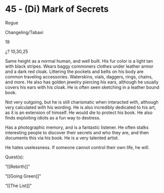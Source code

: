 # 45 - (Di) Mark of Secrets

Rogue

Changeling/Tabaxi

19

¿? 10,30,25

Same height as a normal human, and well built. His fur color is a light tan with black stripes. Wears baggy commoners clothes under leather armor and a dark red cloak. Littering the pockets and belts on his body are common traveling accessories. Waterskins, vials, daggers, rings, chains, and more. He also has golden jewelry piercing his ears, although he usually covers his ears with his cloak. He is often seen sketching in a leather bound book.

  

Not very outgoing, but he is still charismatic when interacted with, although very calculated with his wording. He is also incredibly dedicated to his art, as it is an extension of himself. He would die to protect his book. He also finds exploiting idiots as a fun way to destress.

Has a photographic memory, and is a fantastic listener. He often stalks interesting people to discover their secrets and who they are, and then documents this via his book. He is a very talented artist. 

He hates uselessness. If someone cannot control their own life, he will.

  

Quest(s):

"[[Rebirth]]"

"[[Going Green]]"

"[[The List]]"

  
